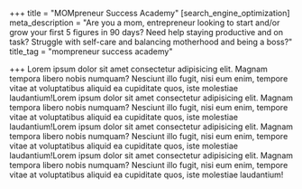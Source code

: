 +++
title = "MOMpreneur Success Academy"
[search_engine_optimization]
meta_description = "Are you a mom, entrepreneur looking to start and/or grow your first 5 figures in 90 days? Need help staying productive and on task? Struggle with self-care and balancing motherhood and being a boss?"
title_tag = "mompreneur success academy"

+++
Lorem ipsum dolor sit amet consectetur adipisicing elit. Magnam tempora libero nobis numquam? Nesciunt illo fugit, nisi eum enim, tempore vitae at voluptatibus aliquid ea cupiditate quos, iste molestiae laudantium!Lorem ipsum dolor sit amet consectetur adipisicing elit. Magnam tempora libero nobis numquam? Nesciunt illo fugit, nisi eum enim, tempore vitae at voluptatibus aliquid ea cupiditate quos, iste molestiae laudantium!Lorem ipsum dolor sit amet consectetur adipisicing elit. Magnam tempora libero nobis numquam? Nesciunt illo fugit, nisi eum enim, tempore vitae at voluptatibus aliquid ea cupiditate quos, iste molestiae laudantium!Lorem ipsum dolor sit amet consectetur adipisicing elit. Magnam tempora libero nobis numquam? Nesciunt illo fugit, nisi eum enim, tempore vitae at voluptatibus aliquid ea cupiditate quos, iste molestiae laudantium!